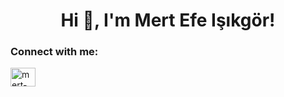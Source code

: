 <h1 align="center">Hi 👋, I'm Mert Efe Işıkgör!</h1>


<h3 align="left">Connect with me:</h3>
<p align="left">
<a href="https://linkedin.com/in/mert-efe-işıkgör-997712164" target="blank"><img align="center" src="https://raw.githubusercontent.com/rahuldkjain/github-profile-readme-generator/master/src/images/icons/Social/linked-in-alt.svg" alt="mert-efe-işıkgör-997712164" height="30" width="40" /></a>
</p>
